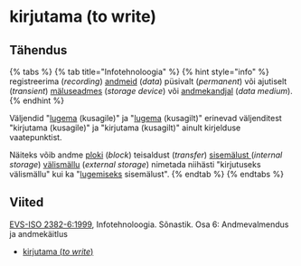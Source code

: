 # kirjutama \(to write\)

## Tähendus

{% tabs %}
{% tab title="Infotehnoloogia" %}
{% hint style="info" %}
registreerima \(_recording_\) [andmeid](andmed-data.md) \(_data_\) püsivalt \(_permanent_\) või ajutiselt \(_transient_\) [mäluseadmes](maeluseade-storage-device.md) \(_storage device_\) või [andmekandjal](andmekandja-data-medium.md) \(_data medium_\).
{% endhint %}

Väljendid "[lugema](lugema-to-read.md) \(kusagile\)"  ja "[lugema](lugema-to-read.md) \(kusagilt\)" erinevad väljenditest "kirjutama \(kusagile\)" ja "kirjutama \(kusagilt\)" ainult kirjelduse vaatepunktist. 

Näiteks võib andme [ploki](plokk-block.md) \(_block_\) teisaldust \(_transfer_\) [sisemälust ](sisemaelu-internal-storage.md)\(_internal storage_\) [välismällu](vaelismaelu-external-storage.md) \(_external storage_\) nimetada niihästi "kirjutuseks välismällu" kui ka "[lugemiseks](lugema-to-read.md) sisemälust".
{% endtab %}
{% endtabs %}

## Viited

[EVS-ISO 2382-6:1999](https://www.evs.ee/et/evs-iso-2382-6-1999), Infotehnoloogia. Sõnastik. Osa 6: Andmevalmendus ja andmekäitlus

* [kirjutama \(_to write_\)](https://www.eki.ee/dict/its/index.cgi?Q=D09E4BE8-6C03-1014-88DC-FC5F0DBED45A&F=GUID&C01=1&C02=0&C10=1)

